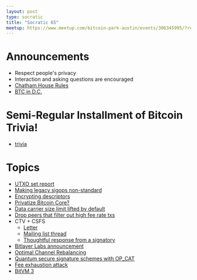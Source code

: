 ```yaml
---
layout: post
type: socratic
title: "Socratic 65"
meetup: https://www.meetup.com/bitcoin-park-austin/events/306345995/?recId=d1e75ed4-1a84-4887-bbb1-a5771d13f7ad
---
```


# Announcements

- Respect people's privacy
- Interaction and asking questions are encouraged
- [Chatham House Rules](https://www.chathamhouse.org/about-us/chatham-house-rule)
- [BTC in D.C.](https://btcindc.com/)


# Semi-Regular Installment of Bitcoin Trivia!

- [trivia]()

# Topics

- [UTXO set report](https://x.com/OrangeSurfBTC/status/1924604141977956745)
- [Making legacy sigops non-standard](https://github.com/bitcoin/bitcoin/pull/32521)
- [Encrypting descriptors](https://delvingbitcoin.org/t/rust-descriptor-encrypt-encrypt-any-descriptor-such-that-only-authorized-spenders-can-decrypt/1750)
- [Privatize Bitcoin Core?](https://groups.google.com/g/bitcoindev/c/43yjt8MXMvo)
- [Data carrier size limit lifted by default](https://github.com/bitcoin/bitcoin/pull/32406)
- [Drop peers that filter out high fee rate txs](https://groups.google.com/g/bitcoindev/c/bmV1QwYEN4k)
- CTV + CSFS
  - [Letter](https://ctv-csfs.com/)
  - [Mailing list thread](https://groups.google.com/g/bitcoindev/c/KJF6A55DPJ8)
  - [Thoughtful response from a signatory]( https://groups.google.com/g/bitcoindev/c/KJF6A55DPJ8/m/yC1M4d7gAQAJ)
- [Bitlayer Labs announcement](https://x.com/BitlayerLabs/status/1927187546448036216)
- [Optimal Channel Rebalancing](https://delvingbitcoin.org/t/research-update-a-geometric-approach-for-optimal-channel-rebalancing/1768)
- [Quantum secure signature schemes with OP_CAT](https://groups.google.com/g/bitcoindev/c/Zx_NMqZH65Y)
- [Fee exhaustion attack](https://groups.google.com/g/bitcoindev/c/-UCeC6Ulvls)
- [BitVM 3](https://x.com/robin_linus/status/1934243097715597591)
